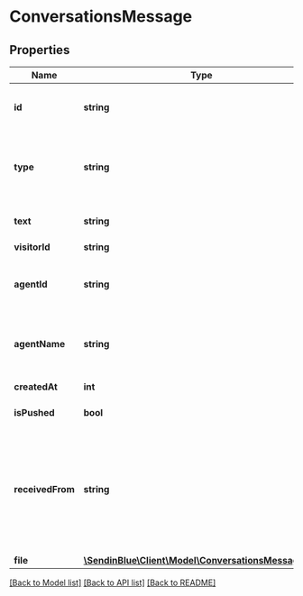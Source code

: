 # ConversationsMessage

## Properties
Name | Type | Description | Notes
------------ | ------------- | ------------- | -------------
**id** | **string** | Message ID. It can be used for further manipulations with the message. | [optional] 
**type** | **string** | &#x60;\&quot;agent\&quot;&#x60; for agents’ messages, &#x60;\&quot;visitor\&quot;&#x60; for visitors’ messages. | [optional] 
**text** | **string** | Message text or name of the attached file | [optional] 
**visitorId** | **string** | visitor’s ID | [optional] 
**agentId** | **string** | ID of the agent on whose behalf the message was sent (only in messages sent by an agent). | [optional] 
**agentName** | **string** | Agent’s name as displayed to the visitor. Only in the messages sent by an agent. | [optional] 
**createdAt** | **int** | Timestamp in milliseconds. | [optional] 
**isPushed** | **bool** | &#x60;true&#x60; for pushed messages | [optional] 
**receivedFrom** | **string** | In two-way integrations, messages sent via REST API can be marked with receivedFrom property and then filtered out when received in a webhook to avoid infinite loop. | [optional] 
**file** | [**\SendinBlue\Client\Model\ConversationsMessageFile**](ConversationsMessageFile.md) |  | [optional] 

[[Back to Model list]](../../README.md#documentation-for-models) [[Back to API list]](../../README.md#documentation-for-api-endpoints) [[Back to README]](../../README.md)


